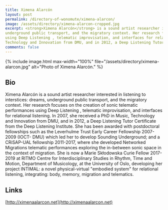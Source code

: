 ```yaml
---
title: Ximena Alarcón  
layout: post
permalink: /directory-of-wonomute/ximena-alarcon/
image: /assets/directory/ximena-alarcon-cropped.jpg
excerpt: <strong>Ximena Alarcón</strong> is a sound artist researcher interested in listening to interstices: dreams, 
underground public transport, and the migratory context. Her research focuses on the creation of sonic telematic performances 
using Deep Listening , telematic improvisation, and interfaces for relational listening. In 2007, she received a PhD in Music, 
Technology and Innovation from DMU, and in 2012, a Deep Listening Tutor Certificate from the Deep Listening Institute.
comments: false
---
```


{% include image.html max-width="100%" file="/assets/directory/ximena-alarcon.jpg" alt="Photo of Ximena Alarcón." %}

## Bio

Ximena Alarcón is a sound artist researcher interested in listening to interstices: dreams, underground public transport, and the migratory context. Her research focuses on the creation of sonic telematic performances using Deep Listening , telematic improvisation, and interfaces for relational listening. In 2007, she received a PhD in Music, Technology and Innovation from DMU, and in 2012, a Deep Listening Tutor Certificate from the Deep Listening Institute. She has been awarded with postdoctoral fellowships such as the Leverhulme Trust Early Career Fellowship 2007-2009 (IOCT- DMU) which led her to develop Sounding Underground; and a CRiSAP-UAL fellowship 2011-2017, where she developed Networked Migrations telematic performances exploring the in-between sonic space in the context of migration. She is now a Marie Skłodowska Curie Fellow 2017-2019 at RITMO Centre for Interdisciplinary Studies in Rhythm, Time and Motion, Department of Musicology, at the University of Oslo, developing her project INTIMAL: a novel physical-virtual "embodied system" for relational listening, integrating: body, memory, migration and telematics.


 ## Links

[http://ximenaalarcon.net](http://ximenaalarcon.net)
